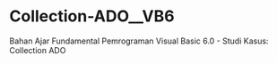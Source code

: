 # Collection-ADO__VB6
Bahan Ajar Fundamental Pemrograman Visual Basic 6.0 - Studi Kasus: Collection ADO
